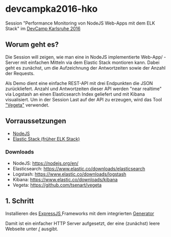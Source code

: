 # devcampka2016-hko


Session "Performance Monitoring von NodeJS Web-Apps mit dem ELK Stack"
im [DevCamp Karlsruhe 2016](http://www.campus-devcamp.de/devcamp-karlsruhe-23-24-09-2016/)

## Worum geht es?

Die Session will zeigen, wie man eine in NodeJS implementierte Web-App/
-Server mit einfachen Mitteln via dem Elastic Stack montioren kann. 
Dabei geht es zunächst, um die Aufzeichnung der Antwortzeiten sowie der 
Anzahl der Requests.

Als Demo dient eine einfache REST-API mit drei Endpunkten die JSON 
zurückliefert. Anzahl und Antwortzeiten dieser API werden "near realtime"
via Logstash an einen Elasticsearch Index geliefert und mit Kibana
visualisiert. Um in der Session Last auf der API zu erzeugen, wird das
Tool ["Vegeta"](https://github.com/tsenart/vegeta) verwendet.

## Vorraussetzungen

* [NodeJS](https://nodejs.org/en/) 
* [Elastic Stack (früher ELK Stack)](https://www.elastic.co/de/webinars/introduction-elk-stack)

### Downloads

* NodeJS: https://nodejs.org/en/ 
* Elasticsearch: https://www.elastic.co/downloads/elasticsearch
* Logstash: https://www.elastic.co/downloads/logstash
* Kibana: https://www.elastic.co/downloads/kibana
* Vegeta: https://github.com/tsenart/vegeta

## 1. Schritt

Installieren des [ExpressJS ](http://expressjs.com/) Frameworks mit dem
integrierten [Generator](http://expressjs.com/en/starter/generator.html)

Damit ist ein einfacher HTTP Server aufgesetzt, der eine (zunächst)
leere Webseite unter [/](http://locahost:3000) ausgibt.

